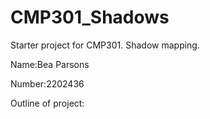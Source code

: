 # CMP301_Shadows
Starter project for CMP301. Shadow mapping.

Name:Bea Parsons

Number:2202436

Outline of project:
